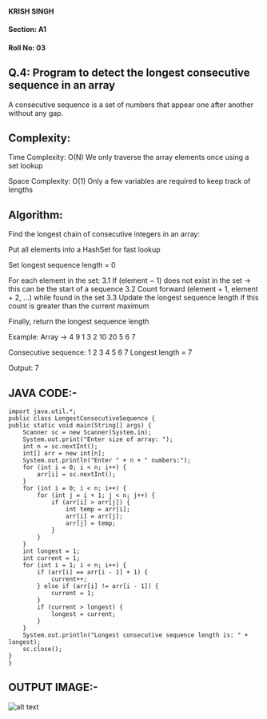 #### KRISH SINGH
#### Section: A1
#### Roll No: 03

## Q.4: Program to detect the longest consecutive sequence in an array

A consecutive sequence is a set of numbers that appear one after another without any gap.

## Complexity:

Time Complexity: O(N)
We only traverse the array elements once using a set lookup

Space Complexity: O(1)
Only a few variables are required to keep track of lengths

## Algorithm:

 Find the longest chain of consecutive integers in an array:

Put all elements into a HashSet for fast lookup

Set longest sequence length = 0

For each element in the set:
3.1 If (element − 1) does not exist in the set → this can be the start of a sequence
3.2 Count forward (element + 1, element + 2, …) while found in the set
3.3 Update the longest sequence length if this count is greater than the current maximum

Finally, return the longest sequence length

Example:
Array → 4 9 1 3 2 10 20 5 6 7

Consecutive sequence: 1 2 3 4 5 6 7
Longest length = 7

Output: 7

## JAVA CODE:- 

    import java.util.*;
    public class LongestConsecutiveSequence {
    public static void main(String[] args) {
        Scanner sc = new Scanner(System.in);
        System.out.print("Enter size of array: ");
        int n = sc.nextInt();
        int[] arr = new int[n];
        System.out.println("Enter " + n + " numbers:");
        for (int i = 0; i < n; i++) {
            arr[i] = sc.nextInt();
        }
        for (int i = 0; i < n; i++) {
            for (int j = i + 1; j < n; j++) {
                if (arr[i] > arr[j]) {
                    int temp = arr[i];
                    arr[i] = arr[j];
                    arr[j] = temp;
                }
            }
        }
        int longest = 1;
        int current = 1;
        for (int i = 1; i < n; i++) {
            if (arr[i] == arr[i - 1] + 1) {
                current++;
            } else if (arr[i] != arr[i - 1]) {
                current = 1;
            }
            if (current > longest) {
                longest = current;
            }
        }
        System.out.println("Longest consecutive sequence length is: " + longest);
        sc.close();
    }
    }

## OUTPUT IMAGE:- 
![alt text](image-2.png)


